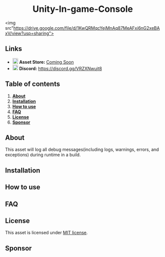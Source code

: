 <h1 align="center">Unity-In-game-Console</h1>

<img src"https://drive.google.com/file/d/1KwQRMqcYejMnAq87MeAFxi6nG2xeBAxV/view?usp=sharing">

## Links
- <img src="https://cdn-icons-png.flaticon.com/512/5969/5969346.png" width="18px"> **Asset Store:** [Coming Soon](https://github.com/barryyip0625/Unity-In-game-Console)
- <a href="https://discord.gg/VRZXNwujt8"><img src="https://static-00.iconduck.com/assets.00/discord-icon-2048x2048-o5mluhz2.png" width="18px"></a> **Discord:** https://discord.gg/VRZXNwujt8

## Table of contents

1. **[About](#about)**
2. **[Installation](#installation)**
3. **[How to use](#how-to-use)**
4. **[FAQ](#faq)**
5. **[License](#license)**
6. **[Sponsor](#sponsor)**

## About

This asset will log all debug messages(including logs, warnings, errors, and exceptions) during runtime in a build. 

## Installation

## How to use

## FAQ

## License

This asset is licensed under [MIT license](https://github.com/barryyip0625/Unity-In-game-Console/blob/main/LICENSE.md).

## Sponsor

